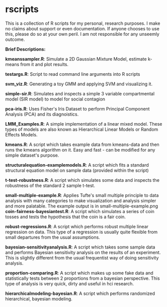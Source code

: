 rscripts
========

This is a collection of R scripts for my personal, research purposes. I make no claims about support or even documentation. If anyone chooses to use this, please do so at your own peril. I am not responsible for any unseemly outcome.

**Brief Descriptions:**

**kmeanssampler.R**: Simulate a 2D Gaussian Mixture Model, estimate k-means from it and plot results.

**testargs.R**: Script to read command line arguments into R scripts

**svm_viz.R**: Generating a toy GMM and applying SVM and visualizing it.

**simple-sir.R**: Simulates and inspects a simple 3 variable compartmental model (SIR model) to model for social contagion

**pca-iris.R**: Uses Fisher's Iris Dataset to perform Principal Component Analysis (PCA) and its diagnoistics.

**LMM_Examples.R**: A simple implementation of a linear mixed model. These types of models are also known as Hierarchical Linear Models or Random Effects Models.

**kmeans.R**: A script which takes example data from kmeans-data and then runs the kmeans algorithm on it. Easy and fast - can be modified for any simple dataset's purpose.

**structuralequation-examplemodels.R**: A script which fits a standard structural equation model on sample data (provided within the script)

**t-test-robustness.R**: A script which simulates some data and inspects the robustness of the standard 2 sample t-test.

**small-multiple-example.R**: Applies Tufte's small multiple principle to data analysis with many categories to make visualization and analysis simpler and more palatable. The example output is in small-multiple-example.png
**coin-fairness-bayesiantest.R**: A script which simulates a series of coin tosses and tests the hypothesis that the coin is a fair coin. 

**robust-regressions.R**: A script which performs robust multiple linear regression on data. This type of a regression is usually quite flexible from small departures from the usual assumptions.

**bayesian-sensitivityanalysis.R**: A script which takes some sample data and performs Bayesian sensitivity analysis on the results of an experiment. This is slightly different from the usual frequentist way of doing sensitivity analysis.

**proportion-comparing.R**: A script which makes up some fake data and statistically tests between 2 proportions from a bayesian perspective. This type of analysis is very quick, dirty and useful in hci research. 

**hierarchicalmodeling-bayesian.R**: A script which performs randomized hierarchical, bayesian modeling.
